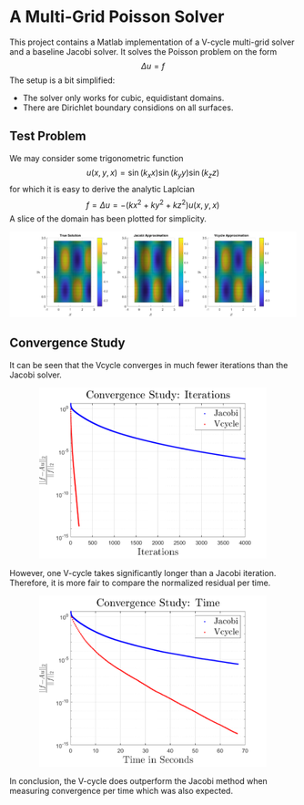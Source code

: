 # A Multi-Grid Poisson Solver
This project contains a Matlab implementation of a V-cycle multi-grid solver and a baseline Jacobi solver. It solves the Poisson problem on the form
$$
\Delta u = f
$$
The setup is a bit simplified:
- The solver only works for cubic, equidistant domains.
- There are Dirichlet boundary considions on all surfaces.

## Test Problem
We may consider some trigonometric function
$$
u(x,y,x) = \sin(k_x x)\sin(k_y y)\sin(k_z z)
$$
for which it is easy to derive the analytic Laplcian
$$
f = \Delta u = -(kx^2+ky^2+kz^2)u(x,y,x)
$$
A slice of the domain has been plotted for simplicity.
<p align="center">
  <img src="./figures/solution.png" width="600," title="Analytic and approximate solutions">
</p>

## Convergence Study
It can be seen that the Vcycle converges in much fewer iterations than the Jacobi solver.
<p align="center">
  <img src="./figures/iterations.png" width="400," title="Convergence as function of iterations">
</p>
However, one V-cycle takes significantly longer than a Jacobi iteration. Therefore, it is more fair to compare the normalized residual per time.
<p align="center">
  <img src="./figures/time.png" width="400" title="Convergence as function of time.">
</p>
In conclusion, the V-cycle does outperform the Jacobi method when measuring convergence per time which was also expected.